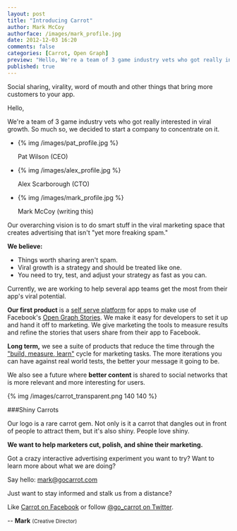 ```yaml
---
layout: post
title: "Introducing Carrot"
author: Mark McCoy
authorface: /images/mark_profile.jpg
date: 2012-12-03 16:20
comments: false
categories: [Carrot, Open Graph]
preview: "Hello, We're a team of 3 game industry vets who got really interested in viral growth. So much so, we decided to start a company to concentrate on it."
published: true
---
```


<p class="lead">Social sharing, virality, word of mouth and other things that bring more customers to your app.</p>

Hello,

We're a team of 3 game industry vets who got really interested in viral growth. So much so, we decided to start a company to concentrate on it. 

<ul class="thumbnails">
  <li class="span4">
    <div class="thumbnail">
      {% img /images/pat_profile.jpg %}
      <p>Pat Wilson (CEO)</p>
    </div>
  </li>
  <li class="span4">
    <div class="thumbnail">
      {% img /images/alex_profile.jpg %}
      <p>Alex Scarborough (CTO)</p>
    </div>
  </li>
  <li class="span4">
    <div class="thumbnail">
      {% img /images/mark_profile.jpg %}
      <p>Mark McCoy (writing this)</p>
    </div>
  </li>
</ul>

Our overarching vision is to do smart stuff in the viral marketing space that creates advertising that isn't "yet more freaking spam." 

__We believe:__

* Things worth sharing aren't spam. 
* Viral growth is a strategy and should be treated like one.
* You need to try, test, and adjust your strategy as fast as you can. 

Currently, we are working to help several app teams get the most from their app's viral potential.

__Our first product__ is a <a href="http://gocarrot.com">self serve platform</a> for apps to make use of Facebook's <a href="https://developers.facebook.com/docs/opengraph/overview/">Open Graph Stories</a>. We make it easy for developers to set it up and hand it off to marketing. We give marketing the tools to measure results and refine the stories that users share from their app to Facebook. 

__Long term,__ we see a suite of products that reduce the time through the <a href="http://theleanstartup.com/principles">"build, measure, learn"</a> cycle for marketing tasks. The more iterations you can have against real world tests, the better your message it going to be. 

We also see a future where __better content__ is shared to social networks that is more relevant and more interesting for users. 

<div class="pull-right">
  {% img /images/carrot_transparent.png 140 140 %}
</div>

###Shiny Carrots

Our logo is a rare carrot gem. Not only is it a carrot that dangles out in front of people to attract them, but it's also shiny. People love shiny.

__We want to help marketers cut, polish, and shine their marketing.__

Got a crazy interactive advertising experiment you want to try? Want to learn more about what we are doing? 

Say hello: <a href="mailto:mark@gocarrot.com">mark@gocarrot.com</a> 

Just want to stay informed and stalk us from a distance? 

Like <a href="http://www.facebook.com/GoCarrot">Carrot on Facebook</a> or follow <a href="https://twitter.com/go_carrot">@go_carrot on Twitter</a>.

-- __Mark__
<small>(Creative Director)</small>

